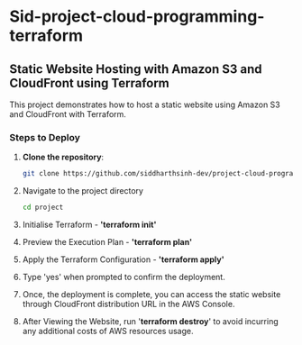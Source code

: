 # Sid-project-cloud-programming-terraform

## Static Website Hosting with Amazon S3 and CloudFront using Terraform

This project demonstrates how to host a static website using Amazon S3 and CloudFront with Terraform.

### Steps to Deploy

1. **Clone the repository**:
   ```bash
   git clone https://github.com/siddharthsinh-dev/project-cloud-programming-terraform.git

2. Navigate to the project directory
   ```bash
   cd project

3. Initialise Terraform - **'terraform init'**

4. Preview the Execution Plan - **'terraform plan'**

5. Apply the Terraform Configuration - **'terraform apply'**

6. Type 'yes' when prompted to confirm the deployment.

7. Once, the deployment is complete, you can access the static website through CloudFront distribution URL in the AWS Console. 

8. After Viewing the Website, run '**terraform destroy**' to avoid incurring any additional costs of AWS resources usage.

